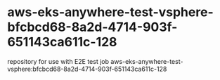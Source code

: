 # aws-eks-anywhere-test-vsphere-bfcbcd68-8a2d-4714-903f-651143ca611c-128
repository for use with E2E test job aws-eks-anywhere-test-vsphere:bfcbcd68-8a2d-4714-903f-651143ca611c-128
